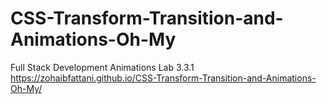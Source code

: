 # CSS-Transform-Transition-and-Animations-Oh-My
Full Stack Development Animations Lab 3.3.1
https://zohaibfattani.github.io/CSS-Transform-Transition-and-Animations-Oh-My/

